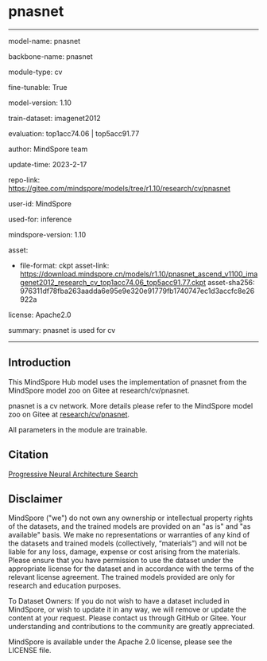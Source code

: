 # pnasnet

---

model-name: pnasnet

backbone-name: pnasnet

module-type: cv

fine-tunable: True

model-version: 1.10

train-dataset: imagenet2012

evaluation: top1acc74.06 | top5acc91.77

author: MindSpore team

update-time: 2023-2-17

repo-link: <https://gitee.com/mindspore/models/tree/r1.10/research/cv/pnasnet>

user-id: MindSpore

used-for: inference

mindspore-version: 1.10

asset:

-
    file-format: ckpt
    asset-link: <https://download.mindspore.cn/models/r1.10/pnasnet_ascend_v1100_imagenet2012_research_cv_top1acc74.06_top5acc91.77.ckpt>
    asset-sha256: 976311df78fba263aadda6e95e9e320e91779fb1740747ec1d3accfc8e26922a

license: Apache2.0

summary: pnasnet is used for cv

---

## Introduction

This MindSpore Hub model uses the implementation of pnasnet from the MindSpore model zoo on Gitee at research/cv/pnasnet.

pnasnet is a cv network. More details please refer to the MindSpore model zoo on Gitee at [research/cv/pnasnet](https://gitee.com/mindspore/models/blob/r1.10/research/cv/pnasnet/README.md).

All parameters in the module are trainable.

## Citation

[Progressive Neural Architecture Search](https://arxiv.org/pdf/1712.00559v3.pdf)

## Disclaimer

MindSpore ("we") do not own any ownership or intellectual property rights of the datasets, and the trained models are provided on an "as is" and "as available" basis. We make no representations or warranties of any kind of the datasets and trained models (collectively, “materials”) and will not be liable for any loss, damage, expense or cost arising from the materials. Please ensure that you have permission to use the dataset under the appropriate license for the dataset and in accordance with the terms of the relevant license agreement. The trained models provided are only for research and education purposes.

To Dataset Owners: If you do not wish to have a dataset included in MindSpore, or wish to update it in any way, we will remove or update the content at your request. Please contact us through GitHub or Gitee. Your understanding and contributions to the community are greatly appreciated.

MindSpore is available under the Apache 2.0 license, please see the LICENSE file.
